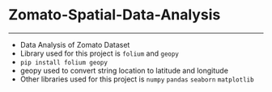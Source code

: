 # Zomato-Spatial-Data-Analysis
----
- Data Analysis of Zomato Dataset
- Library used for this project is `folium` and `geopy`
- `pip install folium geopy`
- geopy used to convert string location to latitude and longitude
- Other libraries used for this project is `numpy` `pandas` `seaborn` `matplotlib`